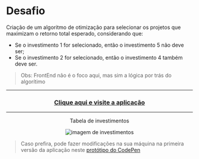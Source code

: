 # Desafio

Criação de um algoritmo de otimização para selecionar os projetos que maximizam o retorno total
esperado, considerando que:

- Se o investimento 1 for selecionado, então o investimento 5 não deve ser;
- Se o investimento 2 for selecionado, então o investimento 4 também deve ser.

> Obs: FrontEnd não é o foco aqui, mas sim a lógica por trás do algorítimo

<hr>

<h3 align="center"><a href="https://fumagallilaura.github.io/investments/">Clique aqui e visite a aplicação</a></h2>

<hr>

<p align="center">Tabela de investimentos</p>

<p align="center">
  <img src="https://user-images.githubusercontent.com/86015358/184517912-56d9a031-31d9-45be-afcd-c21acedae5ae.png" alt="imagem de investimentos"/>
</p>

> Caso prefira, pode fazer modificações na sua máquina na primeira versão da aplicação neste [protótipo do CodePen](https://codepen.io/fumagallilaura/pen/RwMeRqB?editors=1111)
